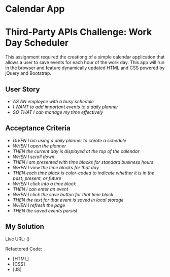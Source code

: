 # Calendar App
# Third-Party APIs Challenge: Work Day Scheduler

This assignment required the creationg of a simple calendar application that allows a user to save events for each hour of the work day. This app will run in the browser and feature dynamically updated HTML and CSS powered by jQuery and Bootstrap.

## User Story

* _AS AN employee with a busy schedule_
* _I WANT to add important events to a daily planner_
* _SO THAT I can manage my time effectively_

## Acceptance Criteria

* _GIVEN I am using a daily planner to create a schedule_
* _WHEN I open the planner_
* _THEN the current day is displayed at the top of the calendar_
* _WHEN I scroll down_
* _THEN I am presented with time blocks for standard business hours_
* _WHEN I view the time blocks for that day_
* _THEN each time block is color-coded to indicate whether it is in the past, present, or future_
* _WHEN I click into a time block_
* _THEN I can enter an event_
* _WHEN I click the save button for that time block_
* _THEN the text for that event is saved in local storage_
* _WHEN I refresh the page_
* _THEN the saved events persist_

## My Solution

Live URL: ()

Refactored Code:
* [HTML] 
* [CSS] 
* [JS] 